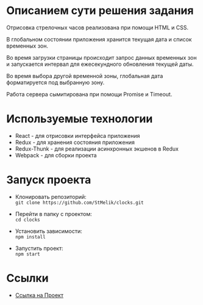 # Описанием сути решения задания

Отрисовка стрелочных часов реализована при помощи HTML и CSS.

В глобальном состоянии приложения хранится текущая дата и список временных зон.

Во время загрузки страницы происходит запрос данных временных зон и запускается интервал для ежесекундного обновления текущей даты.

Во время выбора другой временной зоны, глобальная дата форматируется под выбранную зону.

Работа сервера сымитирована при помощи Promise и Timeout.

# Используемые технологии

- React - для отрисовки интерфейса приложения
- Redux - для хранения состояния приложения
- Redux-Thunk - для реализации асинхронных экшенов в Redux
- Webpack - для сборки проекта

# Запуск проекта

- Клонировать репозиторий:  
  `git clone https://github.com/StMelik/clocks.git`

- Перейти в папку с проектом:  
  `cd clocks`

- Установить зависимости:  
  `npm install`

- Запустить проект:  
  `npm start`

# Ссылки

- [Ссылка на Проект](https://stmelik.github.io/clocks/)
